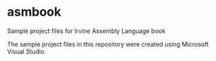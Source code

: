# asmbook
Sample project files for Irvine Assembly Language book

The sample project files in this repository were created using Microsoft Visual Studio. 
